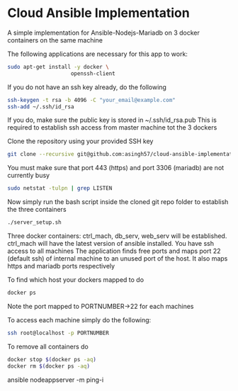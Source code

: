# Cloud Ansible Implementation

A simple implementation for Ansible-Nodejs-Mariadb on 3 docker containers on the same machine

The following applications are necessary for this app to work:

```bash
sudo apt-get install -y docker \
					openssh-client
```

	
If you do not have an ssh key already, do the following
```bash
ssh-keygen -t rsa -b 4096 -C "your_email@example.com"
ssh-add ~/.ssh/id_rsa
```

If you do, make sure the public key is stored in ~/.ssh/id_rsa.pub
This is required to establish ssh access from master machine tot the 3 dockers
	
	
Clone the repository using your provided SSH key
```bash
git clone --recursive git@github.com:asingh57/cloud-ansible-implementation.git	
```

You must make sure that port 443 (https) and port 3306 (mariadb) are not currently busy
```bash
sudo netstat -tulpn | grep LISTEN
```

Now simply run the bash script inside the cloned git repo folder to establish the three containers
```bash
./server_setup.sh
```

Three docker containers: ctrl_mach, db_serv, web_serv will be established. ctrl_mach will have the latest version of ansible installed. You have ssh access to all machines
The application finds free ports and maps port 22 (default ssh) of internal machine to an unused port of the host. It also maps https and mariadb ports respectively

To find which host your dockers mapped to do
```bash
docker ps
```
Note the port mapped to PORTNUMBER->22 for each machines

To access each machine simply do the following:
```bash
ssh root@localhost -p PORTNUMBER
```


To remove all containers do
```bash
docker stop $(docker ps -aq)
docker rm $(docker ps -aq)
```




 ansible nodeappserver -m ping-i <path>